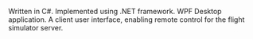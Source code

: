 Written in C#. Implemented using .NET framework. WPF Desktop application. A client user interface, enabling remote control for the flight simulator server.
